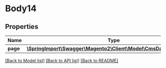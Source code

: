 # Body14

## Properties
Name | Type | Description | Notes
------------ | ------------- | ------------- | -------------
**page** | [**\SpringImport\Swagger\Magento2\Client\Model\CmsDataPageInterface**](CmsDataPageInterface.md) |  | 

[[Back to Model list]](../README.md#documentation-for-models) [[Back to API list]](../README.md#documentation-for-api-endpoints) [[Back to README]](../README.md)


